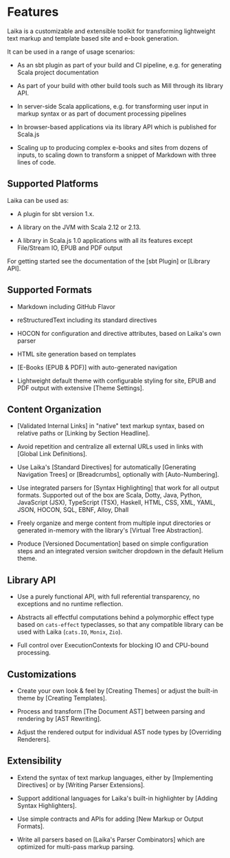 
Features
========

Laika is a customizable and extensible toolkit for transforming lightweight text markup 
and template based site and e-book generation.

It can be used in a range of usage scenarios:

* As an sbt plugin as part of your build and CI pipeline, e.g. for generating Scala project documentation

* As part of your build with other build tools such as Mill through its library API.

* In server-side Scala applications, e.g. for transforming user input in markup syntax or as part of document 
  processing pipelines
  
* In browser-based applications via its library API which is published for Scala.js

* Scaling up to producing complex e-books and sites from dozens of inputs, to scaling down to transform
  a snippet of Markdown with three lines of code.
  
  
Supported Platforms
-------------------

Laika can be used as:

* A plugin for sbt version 1.x.

* A library on the JVM with Scala 2.12 or 2.13.

* A library in Scala.js 1.0 applications with all its features except File/Stream IO, EPUB and PDF output

For getting started see the documentation of the [sbt Plugin] or [Library API].


Supported Formats
-----------------

* Markdown including GitHub Flavor

* reStructuredText including its standard directives

* HOCON for configuration and directive attributes, based on Laika's own parser

* HTML site generation based on templates

* [E-Books (EPUB & PDF)] with auto-generated navigation

* Lightweight default theme with configurable styling for site, EPUB and PDF output
  with extensive [Theme Settings].


Content Organization
--------------------

* [Validated Internal Links] in "native" text markup syntax, based on relative paths or [Linking by Section Headline]. 

* Avoid repetition and centralize all external URLs used in links with [Global Link Definitions].

* Use Laika's [Standard Directives] for automatically [Generating Navigation Trees] or [Breadcrumbs],
  optionally with [Auto-Numbering].

* Use integrated parsers for [Syntax Highlighting] that work for all output formats. 
  Supported out of the box are Scala, Dotty, Java, Python, JavaScript (JSX), TypeScript (TSX), Haskell,
  HTML, CSS, XML, YAML, JSON, HOCON, SQL, EBNF, Alloy, Dhall
  
* Freely organize and merge content from multiple input directories or generated in-memory 
  with the library's [Virtual Tree Abstraction].
  
* Produce [Versioned Documentation] based on simple configuration steps and an integrated version switcher
  dropdown in the default Helium theme.


Library API
-----------
  
* Use a purely functional API, with full referential transparency, no exceptions and no runtime reflection.

* Abstracts all effectful computations behind a polymorphic effect type based on `cats-effect` typeclasses, 
  so that any compatible library can be used with Laika (`cats.IO`, `Monix`, `Zio`).
 
* Full control over ExecutionContexts for blocking IO and CPU-bound processing.


Customizations
--------------

* Create your own look & feel by [Creating Themes] or adjust the built-in theme by [Creating Templates].

* Process and transform [The Document AST] between parsing and rendering by [AST Rewriting].
  
* Adjust the rendered output for individual AST node types by [Overriding Renderers].


Extensibility
-------------

* Extend the syntax of text markup languages, either by [Implementing Directives] or by [Writing Parser Extensions].

* Support additional languages for Laika's built-in highlighter by [Adding Syntax Highlighters].

* Use simple contracts and APIs for adding [New Markup or Output Formats].

* Write all parsers based on [Laika's Parser Combinators] which are optimized for multi-pass markup parsing.
